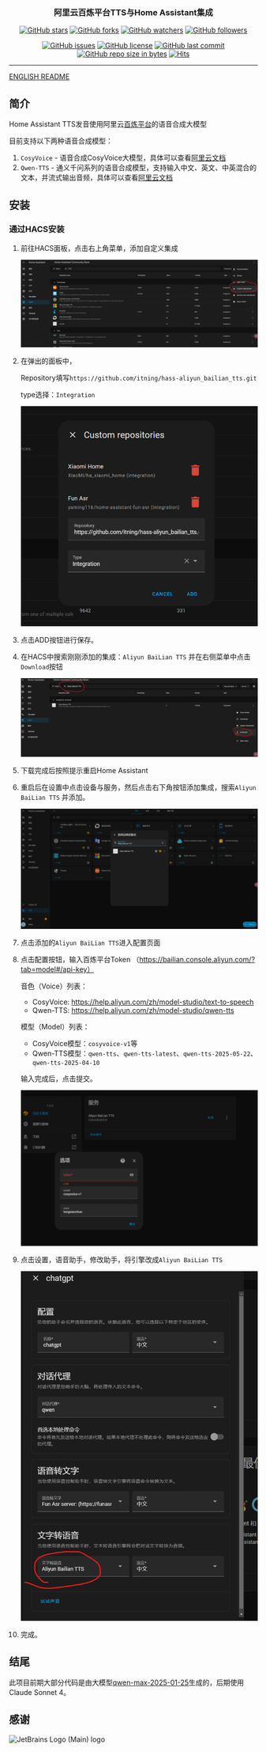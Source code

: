 <h3 align="center">阿里云百炼平台TTS与Home Assistant集成</h3>
<div align="center">

[![GitHub stars](https://img.shields.io/github/stars/itning/hass-aliyun_bailian_tts.svg?style=social&label=Stars)](https://github.com/itning/hass-aliyun_bailian_tts/stargazers)
[![GitHub forks](https://img.shields.io/github/forks/itning/hass-aliyun_bailian_tts.svg?style=social&label=Fork)](https://github.com/itning/hass-aliyun_bailian_tts/network/members)
[![GitHub watchers](https://img.shields.io/github/watchers/itning/hass-aliyun_bailian_tts.svg?style=social&label=Watch)](https://github.com/itning/hass-aliyun_bailian_tts/watchers)
[![GitHub followers](https://img.shields.io/github/followers/itning.svg?style=social&label=Follow)](https://github.com/itning?tab=followers)


</div>

<div align="center">

[![GitHub issues](https://img.shields.io/github/issues/itning/hass-aliyun_bailian_tts.svg)](https://github.com/itning/hass-aliyun_bailian_tts/issues)
[![GitHub license](https://img.shields.io/github/license/itning/hass-aliyun_bailian_tts.svg)](https://github.com/itning/hass-aliyun_bailian_tts/blob/master/LICENSE)
[![GitHub last commit](https://img.shields.io/github/last-commit/itning/hass-aliyun_bailian_tts.svg)](https://github.com/itning/hass-aliyun_bailian_tts/commits)
[![GitHub repo size in bytes](https://img.shields.io/github/repo-size/itning/hass-aliyun_bailian_tts.svg)](https://github.com/itning/hass-aliyun_bailian_tts)
[![Hits](https://hitcount.itning.com?u=itning&r=hass-aliyun_bailian_tts)](https://github.com/itning/hit-count)

</div>

---

[ENGLISH README](https://github.com/itning/hass-aliyun_bailian_tts/blob/main/README-en.md)

## 简介
Home Assistant TTS发音使用阿里云[百炼平台](https://bailian.console.aliyun.com/)的语音合成大模型

目前支持以下两种语音合成模型：
1. `CosyVoice` - 语音合成CosyVoice大模型，具体可以查看[阿里云文档](https://help.aliyun.com/zh/model-studio/developer-reference/cosyvoice-large-model-for-speech-synthesis/)
2. `Qwen-TTS` - 通义千问系列的语音合成模型，支持输入中文、英文、中英混合的文本，并流式输出音频，具体可以查看[阿里云文档](https://help.aliyun.com/zh/model-studio/qwen-tts)

## 安装

### 通过HACS安装

1. 前往HACS面板，点击右上角菜单，添加自定义集成 

   ![](https://raw.githubusercontent.com/itning/hass-aliyun_bailian_tts/refs/heads/main/pic/1.png)

2. 在弹出的面板中，

   Repository填写`https://github.com/itning/hass-aliyun_bailian_tts.git`

   type选择：`Integration` 

   ![](https://raw.githubusercontent.com/itning/hass-aliyun_bailian_tts/refs/heads/main/pic/2.png)

3. 点击ADD按钮进行保存。

4. 在HACS中搜索刚刚添加的集成：`Aliyun BaiLian TTS` 并在右侧菜单中点击`Download`按钮

   ![](https://raw.githubusercontent.com/itning/hass-aliyun_bailian_tts/refs/heads/main/pic/3.png)

5. 下载完成后按照提示重启Home Assistant

6. 重启后在设置中点击设备与服务，然后点击右下角按钮添加集成，搜索`Aliyun BaiLian TTS` 并添加。

   ![](https://raw.githubusercontent.com/itning/hass-aliyun_bailian_tts/refs/heads/main/pic/4.png)

7. 点击添加的`Aliyun BaiLian TTS`进入配置页面

8. 点击配置按钮，输入百炼平台Token （https://bailian.console.aliyun.com/?tab=model#/api-key）

   音色（Voice）列表：
   - CosyVoice: https://help.aliyun.com/zh/model-studio/text-to-speech
   - Qwen-TTS: https://help.aliyun.com/zh/model-studio/qwen-tts
   
   模型（Model）列表：
   - CosyVoice模型：`cosyvoice-v1`等
   - Qwen-TTS模型：`qwen-tts`、`qwen-tts-latest`、`qwen-tts-2025-05-22`、`qwen-tts-2025-04-10`
   
   输入完成后，点击提交。

   ![](https://raw.githubusercontent.com/itning/hass-aliyun_bailian_tts/refs/heads/main/pic/5.png)

9. 点击设置，语音助手，修改助手，将引擎改成`Aliyun BaiLian TTS`

   ![](https://raw.githubusercontent.com/itning/hass-aliyun_bailian_tts/refs/heads/main/pic/6.png)

10. 完成。

## 结尾

此项目前期大部分代码是由大模型[qwen-max-2025-01-25](https://bailian.console.aliyun.com/model-market/detail/qwen-max-2025-01-25#/model-market/detail/qwen-max-2025-01-25)生成的，后期使用Claude Sonnet 4。

## 感谢

![JetBrains Logo (Main) logo](https://resources.jetbrains.com/storage/products/company/brand/logos/jb_beam.svg)

